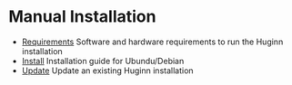 # Manual Installation

- [Requirements](requirements.md) Software and hardware requirements to run the Huginn installation
- [Install](installation.md) Installation guide for Ubundu/Debian
- [Update](update.md) Update an existing Huginn installation